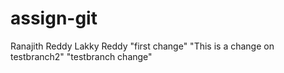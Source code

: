 # assign-git
Ranajith Reddy Lakky Reddy
"first change"
"This is a change on testbranch2"
"testbranch change"
